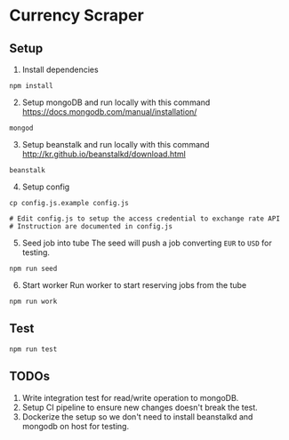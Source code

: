 # Currency Scraper
## Setup
1. Install dependencies
```
npm install
```

2. Setup mongoDB and run locally with this command
https://docs.mongodb.com/manual/installation/
```
mongod
```

3. Setup beanstalk and run locally with this command
http://kr.github.io/beanstalkd/download.html
```
beanstalk
```

4. Setup config
```
cp config.js.example config.js

# Edit config.js to setup the access credential to exchange rate API
# Instruction are documented in config.js
```

5. Seed job into tube
The seed will push a job converting `EUR` to `USD` for testing.
```
npm run seed
```

6. Start worker
Run worker to start reserving jobs from the tube
```
npm run work
```

## Test
```
npm run test
```

## TODOs
1. Write integration test for read/write operation to mongoDB.
2. Setup CI pipeline to ensure new changes doesn't break the test.
3. Dockerize the setup so we don't need to install beanstalkd and mongodb on host for testing.